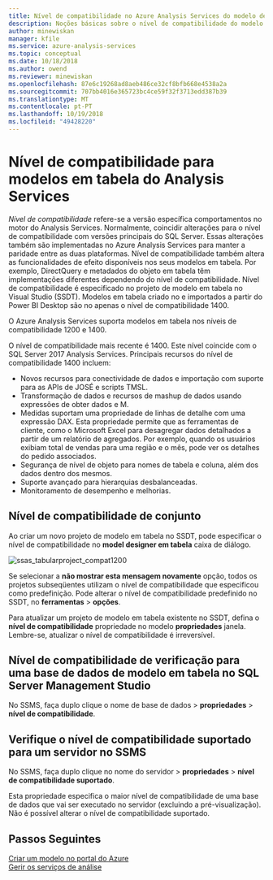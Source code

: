 ```yaml
---
title: Nível de compatibilidade no Azure Analysis Services do modelo de dados | Documentos da Microsoft
description: Noções básicas sobre o nível de compatibilidade do modelo de dados tabulares.
author: minewiskan
manager: kfile
ms.service: azure-analysis-services
ms.topic: conceptual
ms.date: 10/18/2018
ms.author: owend
ms.reviewer: minewiskan
ms.openlocfilehash: 87e6c19268ad8aeb486ce32cf8bfb668e4538a2a
ms.sourcegitcommit: 707bb4016e365723bc4ce59f32f3713edd387b39
ms.translationtype: MT
ms.contentlocale: pt-PT
ms.lasthandoff: 10/19/2018
ms.locfileid: "49428220"
---
```

# <a name="compatibility-level-for-analysis-services-tabular-models"></a>Nível de compatibilidade para modelos em tabela do Analysis Services

*Nível de compatibilidade* refere-se a versão específica comportamentos no motor do Analysis Services. Normalmente, coincidir alterações para o nível de compatibilidade com versões principais do SQL Server. Essas alterações também são implementadas no Azure Analysis Services para manter a paridade entre as duas plataformas. Nível de compatibilidade também altera as funcionalidades de efeito disponíveis nos seus modelos em tabela. Por exemplo, DirectQuery e metadados do objeto em tabela têm implementações diferentes dependendo do nível de compatibilidade. Nível de compatibilidade é especificado no projeto de modelo em tabela no Visual Studio (SSDT). Modelos em tabela criado no e importados a partir do Power BI Desktop são no apenas o nível de compatibilidade 1400.

O Azure Analysis Services suporta modelos em tabela nos níveis de compatibilidade 1200 e 1400. 

O nível de compatibilidade mais recente é 1400. Este nível coincide com o SQL Server 2017 Analysis Services. Principais recursos do nível de compatibilidade 1400 incluem:

*  Novos recursos para conectividade de dados e importação com suporte para as APIs de JOSÉ e scripts TMSL. 
*  Transformação de dados e recursos de mashup de dados usando expressões de obter dados e M.
*  Medidas suportam uma propriedade de linhas de detalhe com uma expressão DAX. Esta propriedade permite que as ferramentas de cliente, como o Microsoft Excel para desagregar dados detalhados a partir de um relatório de agregados. Por exemplo, quando os usuários exibiam total de vendas para uma região e o mês, pode ver os detalhes do pedido associados. 
*  Segurança de nível de objeto para nomes de tabela e coluna, além dos dados dentro dos mesmos.
*  Suporte avançado para hierarquias desbalanceadas.
*  Monitoramento de desempenho e melhorias.
  
## <a name="set-compatibility-level"></a>Nível de compatibilidade de conjunto 
 Ao criar um novo projeto de modelo em tabela no SSDT, pode especificar o nível de compatibilidade no **model designer em tabela** caixa de diálogo. 
  
 ![ssas_tabularproject_compat1200](./media/analysis-services-compat-level/aas-tabularproject-compat.png)  
  
 Se selecionar a **não mostrar esta mensagem novamente** opção, todos os projetos subseqüentes utilizam o nível de compatibilidade que especificou como predefinição. Pode alterar o nível de compatibilidade predefinido no SSDT, no **ferramentas** > **opções**.  
  
 Para atualizar um projeto de modelo em tabela existente no SSDT, defina o **nível de compatibilidade** propriedade no modelo **propriedades** janela. Lembre-se, atualizar o nível de compatibilidade é irreversível.
  
## <a name="check-compatibility-level-for-a-tabular-model-database-in-sql-server-management-studio"></a>Nível de compatibilidade de verificação para uma base de dados de modelo em tabela no SQL Server Management Studio 
 No SSMS, faça duplo clique o nome de base de dados > **propriedades** > **nível de compatibilidade**.  
  
## <a name="check-supported-compatibility-level-for-a-server-in-ssms"></a>Verifique o nível de compatibilidade suportado para um servidor no SSMS  
 No SSMS, faça duplo clique no nome do servidor > **propriedades** > **nível de compatibilidade suportado**.  
  
 Esta propriedade especifica o maior nível de compatibilidade de uma base de dados que vai ser executado no servidor (excluindo a pré-visualização). Não é possível alterar o nível de compatibilidade suportado.  

## <a name="next-steps"></a>Passos Seguintes
  [Criar um modelo no portal do Azure](analysis-services-create-model-portal.md)   
  [Gerir os serviços de análise](analysis-services-manage.md)  
